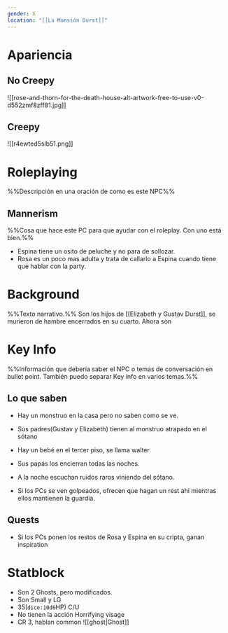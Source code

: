 ```yaml
---
gender: X
location: "[[La Mansión Durst]]"
---
```


# Apariencia
## No Creepy
![[rose-and-thorn-for-the-death-house-alt-artwork-free-to-use-v0-d552zmf8zff81.jpg]]
## Creepy
![[r4ewted5slb51.png]]
# Roleplaying
%%Descripción en una oración de como es este NPC%%
## Mannerism
%%Cosa que hace este PC para que ayudar con el roleplay. Con uno está bien.%%
- Espina tiene un osito de peluche y no para de sollozar.
- Rosa es un poco mas adulta y trata de callarlo a Espina cuando tiene que hablar con la party.

# Background
%%Texto narrativo.%%
Son los hijos de [[Elizabeth y Gustav Durst]], se murieron de hambre encerrados en su cuarto. Ahora son
# Key Info
%%Información que debería saber el NPC o temas de conversación en bullet point. También puedo separar Key info en varios temas.%%
## Lo que saben
- Hay un monstruo en la casa pero no saben como se ve.
- Sus padres(Gustav y Elizabeth) tienen al monstruo atrapado en el sótano
- Hay un bebé en el tercer piso, se llama walter
- Sus papás los encierran todas las noches.
- A la noche escuchan ruidos raros viniendo del sótano.

- Si los PCs se ven golpeados, ofrecen que hagan un rest ahí mientras ellos mantienen la guardia.

## Quests
- Si los PCs ponen los restos de Rosa y Espina en su cripta, ganan inspiration

# Statblock
- Son 2 Ghosts, pero modificados.
- Son Small y LG
- 35(`dice:10d6`HP) C/U
- No tienen la acción Horrifying visage
- CR 3, hablan common
![[ghost|Ghost]]

